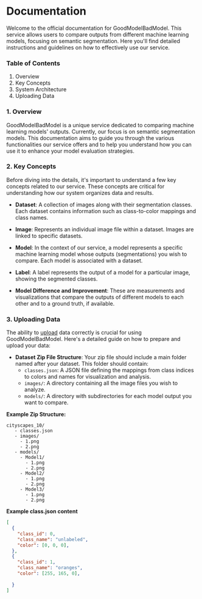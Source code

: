 # Documentation

Welcome to the official documentation for GoodModelBadModel. This service allows users to compare outputs from different machine learning models, focusing on semantic segmentation. Here you'll find detailed instructions and guidelines on how to effectively use our service.

### **Table of Contents**

1. Overview
2. Key Concepts
3. System Architecture
4. Uploading Data

### **1. Overview**

GoodModelBadModel is a unique service dedicated to comparing machine learning models' outputs. Currently, our focus is on semantic segmentation models. This documentation aims to guide you through the various functionalities our service offers and to help you understand how you can use it to enhance your model evaluation strategies.

### **2. Key Concepts**

Before diving into the details, it's important to understand a few key concepts related to our service. These concepts are critical for understanding how our system organizes data and results.

- **Dataset**: A collection of images along with their segmentation classes. Each dataset contains information such as class-to-color mappings and class names.
  
- **Image**: Represents an individual image file within a dataset. Images are linked to specific datasets.
  
- **Model**: In the context of our service, a model represents a specific machine learning model whose outputs (segmentations) you wish to compare. Each model is associated with a dataset.

- **Label**: A label represents the output of a model for a particular image, showing the segmented classes.

- **Model Difference and Improvement**: These are measurements and visualizations that compare the outputs of different models to each other and to a ground truth, if available.


### **3. Uploading Data**

The ability to [upload](https://goodmodelbadmodel.com/ingestion/upload-dataset/) data correctly is crucial for using GoodModelBadModel. Here's a detailed guide on how to prepare and upload your data:

- **Dataset Zip File Structure**: Your zip file should include a main folder named after your dataset. This folder should contain:
  - `classes.json`: A JSON file defining the mappings from class indices to colors and names for visualization and analysis.
  - `images/`: A directory containing all the image files you wish to analyze.
  - `models/`: A directory with subdirectories for each model output you want to compare.

**Example Zip Structure:**
```
cityscapes_10/
   - classes.json
   - images/
     - 1.png
     - 2.png
   - models/
     - Model1/
       - 1.png
       - 2.png
     - Model2/
       - 1.png
       - 2.png
     - Model3/
       - 1.png
       - 2.png
```

**Example class.json content**

```json
[
  {
    "class_id": 0,
    "class_name": "unlabeled",
    "color": [0, 0, 0],
  },
  {
    "class_id": 1,
    "class_name": "oranges",
    "color": [255, 165, 0],
      
  }
]
```

